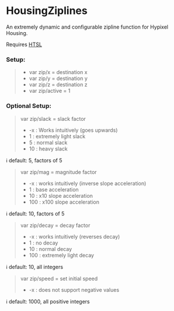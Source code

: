 # HousingZiplines
An extremely dynamic and configurable zipline function for Hypixel Housing.

Requires [HTSL](https://github.com/BusterBrown1218/HTSL)

### Setup:
> - var zip/x = destination x
> - var zip/y = destination y
> - var zip/z = destination z
> - var zip/active = 1

### Optional Setup:
> var zip/slack = slack factor
> - -x : Works intuitively (goes upwards)
> - 1 : extremely light slack
> - 5 : normal slack
> - 10 : heavy slack

ℹ️﻿ default: 5, factors of 5

> var zip/mag = magnitude factor
> - -x : works intuitively (inverse slope acceleration) 
> - 1 : base acceleration
> - 10 : x10 slope acceleration
> - 100 : x100 slope acceleration

ℹ️ default: 10, factors of 5

> var zip/decay = decay factor
> - -x : works intuitively (reverses decay)
> - 1 : no decay
> - 10 : normal decay
> - 100 : extremely light decay

ℹ️﻿ default: 10, all integers

> var zip/speed = set initial speed
> - -x : does not support negative values

ℹ️﻿ default: 1000, all positive integers
